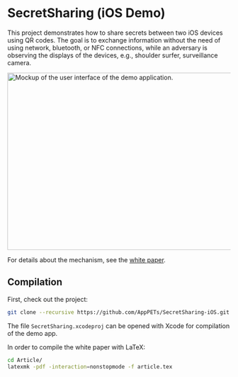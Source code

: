 # SecretSharing (iOS Demo)

This project demonstrates how to share secrets between two iOS devices using QR codes. The goal is to exchange information without the need of using network, bluetooth, or NFC connections, while an adversary is observing the displays of the devices, e.g., shoulder surfer, surveillance camera.

<img src="https://raw.githubusercontent.com/AppPETs/SecretSharing-iOS/master/Artilcle/figures/mockup@3x.png" height="400px" width="798px" alt="Mockup of the user interface of the demo application."/>

For details about the mechanism, see the [white paper](https://github.com/AppPETs/SecretSharing-iOS/master/Article/article.pdf).

## Compilation

First, check out the project:

```sh
git clone --recursive https://github.com/AppPETs/SecretSharing-iOS.git
```
The file `SecretSharing.xcodeproj` can be opened with Xcode for compilation of the demo app.

In order to compile the white paper with LaTeX:

```sh
cd Article/
latexmk -pdf -interaction=nonstopmode -f article.tex
```

